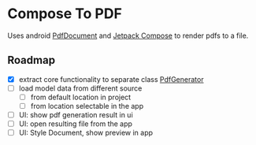 # Compose To PDF

Uses android [PdfDocument](https://developer.android.com/reference/android/graphics/pdf/PdfDocument) and [Jetpack Compose](https://developer.android.com/develop/ui/compose) to render pdfs to a file.

## Roadmap

- [x] extract core functionality to separate class [PdfGenerator](https://github.com/sihamark/ComposeToPdf/blob/main/app/src/main/java/eu/heha/applicator/PdfGenerator.kt)
- [ ] load model data from different source
  - [ ] from default location in project
  - [ ] from location selectable in the app
- [ ] UI: show pdf generation result in ui
- [ ] UI: open resulting file from the app
- [ ] UI: Style Document, show preview in app
